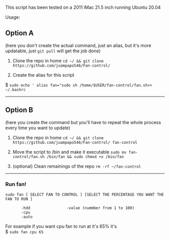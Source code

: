 This script has been tested on a 2011 iMac 21.5 inch running Ubuntu 20.04

Usage:
## Option A 
(here you don't create the actual command, just an alias, but it's more updatable, just `git pull` will get the job done)

1. Clone the repo in home `cd ~/ && git clone https://github.com/juampapo546/Fan-control/`

2. Create the alias for this script

$ `sudo echo ' alias fan="sudo sh /home/$USER/fan-control/fan.sh>> ~/.bashrc`


___

## Option B
(here you create the command but you'll have to repeat the whole process every time you want to update)

1. Clone the repo in home `cd ~/ && git clone https://github.com/juampapo546/Fan-control/ fan-control`

2. Move the script to /bin and make it executable ` sudo mv fan-control/fan.sh /bin/fan && sudo chmod +x /bin/fan `

3. (optional) Clean remainings of the repo `rm -rf ~/fan-control `

____

### Run fan!

 ``` 
sudo fan [ SELECT FAN TO CONTROL ] [SELECT THE PERCENTAGE YOU WANT THE FAN TO RUN ] 

		-hdd				-value (nummber from 1 to 100)  
		-cpu 
		-auto 
```
For example if you want cpu fan to run at it's 65% it's <br>
$ `sudo fan cpu 65`
